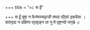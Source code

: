 +++
title = "०८ स ईं"

+++
स ईं॒ वृषा॒ न फेन॑मस्यदा॒जौ स्मदा परै॒दप॑ द॒भ्रचे॑ताः ।  
सर॑त्प॒दा न दक्षि॑णा परा॒वृङ्न ता नु मे॑ पृश॒न्यो॑ जगृभ्रे ॥